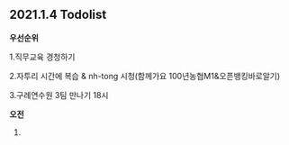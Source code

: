 ## 2021.1.4 Todolist



**우선순위**

1.직무교육 경청하기

2.자투리 시간에 복습 & nh-tong 시청(함께가요 100년농협M1&오픈뱅킹바로알기)

3.구례연수원 3팀 만나기 18시



**오전**

1.
